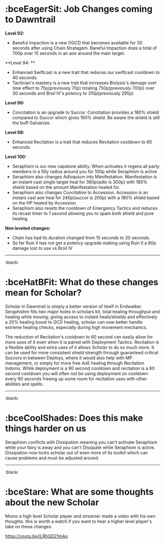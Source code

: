 # :bceEagerSit: **Job Changes coming to Dawntrail**

**Level 92:**
* Baneful Impaction is a new OGCD that becomes available for 30 seconds after using Chain Stratagem. Baneful Impaction does a total of 700p over 15 seconds in an aoe around the main target.

**Level 94: **
* Enhanced Swiftcast is a new trait that reduces our swiftcast cooldown to 40 seconds.
* Tactician's mastery is a new trait that increases Biolysis's damage over time effect to 75p(previously 70p) totaling 750p(previously 700p) over 30 seconds and Broil IV's potency to 310p(previously 295p)

**Level 96:**
* Concitation is an upgrade to Succor. Concitation provides a 180% shield compared to Succor which gives 160% shield. Be aware the shield is still the buff Galvanize.

**Level 98:**
* Enhanced Recitation is a trait that reduces Recitation cooldown to 60 seconds.

**Level 100:**
* Seraphism is our new capstone ability. When activates it regens all party members in a 50y radius around you for 100p while Seraphism is active
* Seraphism also changes Adloquium into Manifestation. Manifestation is an instant cast single target heal for 360p(adlo is 300p) with 180% shield based on the amount Manifestation healed for.
* Seraphism also changes Concitation to Accession. Accession is an instant cast aoe heal for 240p(succor is 200p) with a 180% shield based on the HP healed by Accession.
* Seraphism also resets the cooldown of Emergency Tactics and reduces its recast timer to 1 second allowing you to spam both shield and pure healing.

**Non leveled changes:**
* Chain has had its duration changed from 15 seconds to 20 seconds.
* So far Ruin II has not get a potency upgrade making using Ruin II a 90p damage lost to use vs Broil IV




-----------------------------



:blank:
# :bceHatBFit: **What do these changes mean for Scholar?**

Scholar in Dawntrail is simply a better version of itself in Endwalker. Seraphishm fills two major holes in scholars kit, total healing throughput and healing while moving; giving access to instant heals/shields and effectively a 20% healing boost to GCD healing, scholar can now better handle extreme healing checks, especially during high movement mechanics. 

The reduction of Recitation's cooldown to 60 second can easily allow for more uses of it even when it is paired with Deployment Tactics. Recitation is a flexible ability and extra uses of it allows Scholar to do so much more. It can be used for more consistent shield strength through guaranteed critical Succors in between Deploys, where it would also help with MP management, or simply for more free AoE healing through Recitation Indoms. While deployment is a 90 second cooldown and recitation is a 60 second cooldown you will often not be using deployment on cooldown every 90 seconds freeing up some room for recitation uses with other abilities and spells.



-----------------------------




:blank:
# :bceCoolShades:  **Does this make things harder on us**

Seraphism conflicts with Dissipation meaning you can't activate Seraphism while your fairy is away and you can't Dissipate while Seraphism is active. Dissipation now locks scholar out of even more of its toolkit which can cause problems and must be adjusted around.


-----------------------------

:blank:
# :bceStare:  **What are some thoughts about the new Scholar**

Momo a high level Scholar player and streamer made a video with his own thoughts. this is worth a watch if you want to hear a higher level player's take on these changes.

https://youtu.be/iLRhQD21mAo
